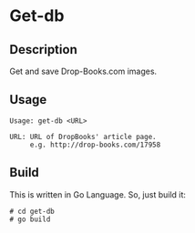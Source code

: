 # Get-db

## Description

Get and save Drop-Books.com images.

## Usage

    Usage: get-db <URL>

    URL: URL of DropBooks' article page.
         e.g. http://drop-books.com/17958

## Build

This is written in Go Language. So, just build it:

    # cd get-db
    # go build
